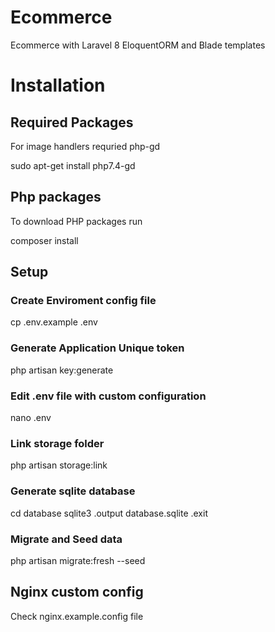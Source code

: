 # Ecommerce
Ecommerce with Laravel 8 EloquentORM and Blade templates

# Installation

## Required Packages
For image handlers requried php-gd

sudo apt-get install php7.4-gd

## Php packages
To download PHP packages run

composer install

## Setup
### Create Enviroment config file

cp .env.example .env

### Generate Application Unique token

php artisan key:generate

### Edit .env file with custom configuration

nano .env

### Link storage folder

php artisan storage:link

### Generate sqlite database

cd database
sqlite3
.output database.sqlite
.exit


### Migrate and Seed data

php artisan migrate:fresh --seed

## Nginx custom config

Check nginx.example.config file